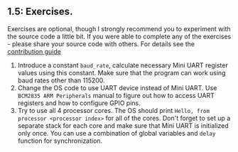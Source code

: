 ## 1.5: Exercises.

Exercises are optional, though I strongly recommend you to experiment with the source code a little bit. If you were able to complete any of the exercises - please share your source code with others. For details see the [contribution guide](../Contributions.md)

1. Introduce a constant `baud_rate`, calculate necessary Mini UART register values using this constant. Make sure that the program can work using baud rates other than 115200.
1. Change the OS code to use UART device instead of Mini UART. Use `BCM2835 ARM Peripherals` manual to figure out how to access UART registers and how to configure GPIO pins.
1. Try to use all 4 processor cores. The OS should print `Hello, from processor <processor index>` for all of the cores. Don't forget to set up a separate stack for each core and make sure that Mini UART is initialized only once. You can use a combination of global variables and `delay` function for synchronization.

